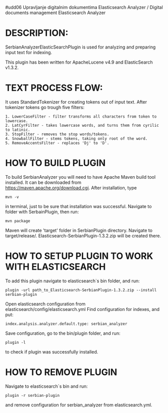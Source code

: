 #udd06
Upravljanje digitalnim dokumentima Elasticsearch Analyzer / Digital documents management Elasticsearch Analyzer

# DESCRIPTION:  
SerbianAnalyzerElasticSearchPlugin is used for analyzing and preparing input text for indexing. 

This plugin has been written for ApacheLucene v4.9 and ElasticSearch v1.3.2.


# TEXT PROCESS FLOW:

It uses StandardTokenizer for creating tokens out of input text. After tokenizer tokens go trough five filters:

    1. LowerCaseFilter - filter transforms all characters from token to lowercase.
    2. LatCyrFilter - takes lowercase words, and turns them from cyrilic to latinic.
    3. StopFilter - removes the stop words/tokens.
    4. SnowballFilter - stems tokens, taking only root of the word.
    5. RemoveAccentsFilter - replaces 'Dj' to 'D'.
    
# HOW TO BUILD PLUGIN

To build SerbianAnalyzer you will need to have Apache Maven build tool installed.
It can be downloaded from https://maven.apache.org/download.cgi.
After installation, type 

    mvn -v 
in terminal, just to be sure that installation was successful.
Navigate to folder with SerbainPlugin, then run:

    mvn package
Maven will create 'target' folder in SerbianPlugin directory. Navigate to 
target/release/. Elasticsearch-SerbianPlugin-1.3.2.zip will be created there.

# HOW TO SETUP PLUGIN TO WORK WITH ELASTICSEARCH
To add this plugin navigate to elasticsearch`s bin folder, and run:

    plugin -url path_to_Elasticsearch-SerbianPlugin-1.3.2.zip --install serbian-plugin
Open elasticsearch configuration from elasticsearch/config/elasticsearch.yml
Find configuration for indexes, and put:

    index.analysis.analyzer.default.type: serbian_analyzer
Save configuration, go to the bin/plugin folder, and run:

    plugin -l
to check if plugin was successfully installed. 

# HOW TO REMOVE PLUGIN
Navigate to elasticsearch`s bin and run:

    plugin -r serbian-plugin
and remove configuration for serbian_analyzer from elasticsearch.yml.


